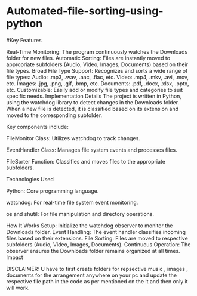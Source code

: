# Automated-file-sorting-using-python

#Key Features



Real-Time Monitoring: The program continuously watches the Downloads folder for new files.
Automatic Sorting: Files are instantly moved to appropriate subfolders (Audio, Video, Images, Documents) based on their file types.
Broad File Type Support: Recognizes and sorts a wide range of file types:
Audio: .mp3, .wav, .aac, .flac, etc.
Video: .mp4, .mkv, .avi, .mov, etc.
Images: .jpg, .png, .gif, .bmp, etc.
Documents: .pdf, .docx, .xlsx, .pptx, etc.
Customizable: Easily add or modify file types and categories to suit specific needs.
Implementation Details
The project is written in Python, using the watchdog library to detect changes in the Downloads folder. When a new file is detected, it is classified based on its extension and moved to the corresponding subfolder.












Key components include:

FileMonitor Class: Utilizes watchdog to track changes.


EventHandler Class: Manages file system events and processes files.


FileSorter Function: Classifies and moves files to the appropriate subfolders.









Technologies Used

Python: Core programming language.


watchdog: For real-time file system event monitoring.


os and shutil: For file manipulation and directory operations.



How It Works
Setup: Initialize the watchdog observer to monitor the Downloads folder.
Event Handling: The event handler classifies incoming files based on their extensions.
File Sorting: Files are moved to respective subfolders (Audio, Video, Images, Documents).
Continuous Operation: The observer ensures the Downloads folder remains organized at all times.
Impact









DISCLAIMER: U have to first create folders for repsective music , images , documents for the arrangement anywhere on your pc and update the respective file path in the code as per mentioned on the it and then only it will work.
